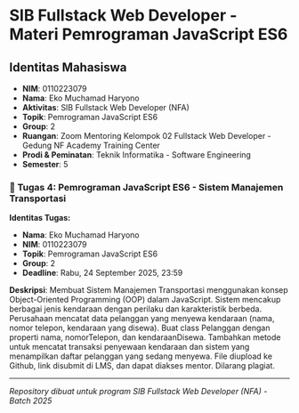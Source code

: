 # SIB Fullstack Web Developer - Materi Pemrograman JavaScript ES6

## Identitas Mahasiswa
- **NIM**: 0110223079
- **Nama**: Eko Muchamad Haryono
- **Aktivitas**: SIB Fullstack Web Developer (NFA)
- **Topik**: Pemrograman JavaScript ES6
- **Group**: 2
- **Ruangan**: Zoom Mentoring Kelompok 02 Fullstack Web Developer - Gedung NF Academy Training Center
- **Prodi & Peminatan**: Teknik Informatika - Software Engineering
- **Semester**: 5

### 🎯 Tugas 4: Pemrograman JavaScript ES6 - Sistem Manajemen Transportasi

**Identitas Tugas:**
- **Nama**: Eko Muchamad Haryono
- **NIM**: 0110223079
- **Topik**: Pemrograman JavaScript ES6
- **Group**: 2
- **Deadline**: Rabu, 24 September 2025, 23:59

**Deskripsi**: Membuat Sistem Manajemen Transportasi menggunakan konsep Object-Oriented Programming (OOP) dalam JavaScript. Sistem mencakup berbagai jenis kendaraan dengan perilaku dan karakteristik berbeda. Perusahaan mencatat data pelanggan yang menyewa kendaraan (nama, nomor telepon, kendaraan yang disewa). Buat class Pelanggan dengan properti nama, nomorTelepon, dan kendaraanDisewa. Tambahkan metode untuk mencatat transaksi penyewaan kendaraan dan sistem yang menampilkan daftar pelanggan yang sedang menyewa. File diupload ke Github, link disubmit di LMS, dan dapat diakses mentor. Dilarang plagiat. 

---
*Repository dibuat untuk program SIB Fullstack Web Developer (NFA) - Batch 2025*